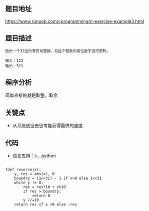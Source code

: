 ## 题目地址
https://www.runoob.com/cprogramming/c-exercise-example3.html

## 题目描述
```
给出一个32位的有符号整数，将这个整数的每位数字进行反转。

输入：123
输出：321

```
## 程序分析
简单直接的就是取整，取余

## 关键点

- 从系统底层去思考能获得最快的速度

## 代码
* 语言支持：c、python

```

```

```
fdef reverse(x):
    y, res = abs(x), 0
    boundry = (1<<31) - 1 if x>0 else 1<<31
    while y != 0:
        res = res*10 + y%10
        if res > boundry:
            return 0
        y //=10
    return res if x >0 else -res
```